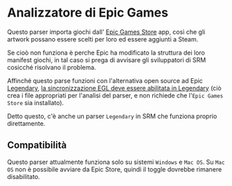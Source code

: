 # Analizzatore di Epic Games

Questo parser importa giochi dall' [Epic Games Store](https://store.epicgames.com/en-US/) app, così che gli artwork possano essere scelti per loro ed essere aggiunti a Steam.

Se cioò non funziona è perche Epic ha modificato la struttura dei loro manifest giochi, in tal caso si prega di avvisare gli sviluppatori di SRM cosicché risolvano il problema.

Affinché questo parse funzioni con l'alternativa open source ad Epic [Legendary](https://github.com/derrod/legendary), [la sincronizzazione EGL deve essere abilitata in Legendary](https://github.com/derrod/legendary/discussions/276#discussioncomment-709748) (ciò crea i file appropriati per l'analisi del parser, e non richiede che l'`Epic Games Store` sia installato).

Detto questo, c'è anche un parser `Legendary` in SRM che funziona proprio direttamente.

## Compatibilità
Questo parser attualmente funziona solo su sistemi `Windows` e `Mac OS`. Su `Mac OS` non è possibile avviare da Epic Store, quindi il toggle dovrebbe rimanere disabilitato.
